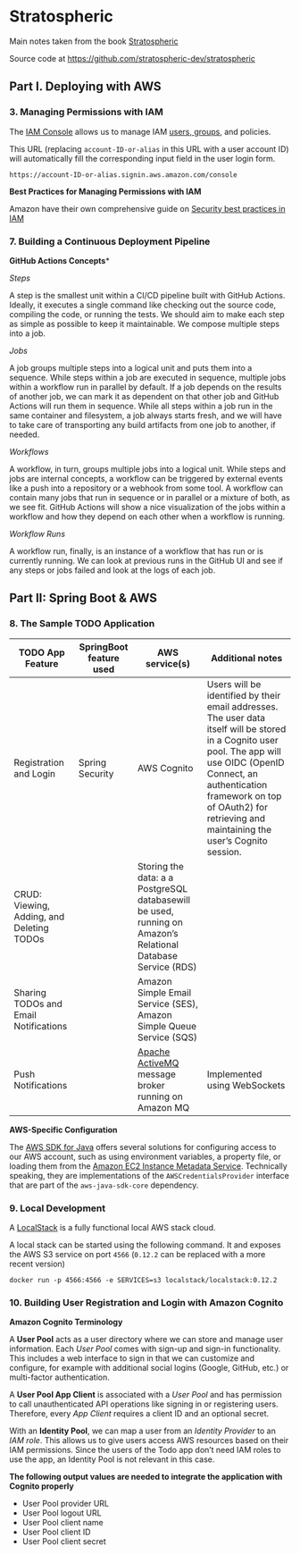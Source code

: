 # Stratospheric

Main notes taken from the book [Stratospheric](https://leanpub.com/stratospheric)

Source code at https://github.com/stratospheric-dev/stratospheric

## Part I. Deploying with AWS

### 3. Managing Permissions with IAM

The [IAM Console](https://console.aws.amazon.com/iam) allows us to manage IAM [users, groups](https://docs.aws.amazon.com/IAM/latest/UserGuide/getting-started_create-admin-group.html), and policies.

This URL (replacing `account-ID-or-alias` in this URL with a user account ID) will automatically fill the corresponding input field in the user login form.

`https://account-ID-or-alias.signin.aws.amazon.com/console`

**Best Practices for Managing Permissions with IAM**

Amazon have their own comprehensive guide on [Security best practices in IAM](https://docs.aws.amazon.com/IAM/latest/UserGuide/best-practices.html)

### 7. Building a Continuous Deployment Pipeline

**GitHub Actions Concepts***

*Steps*

A step is the smallest unit within a CI/CD pipeline built with GitHub Actions. Ideally, it executes a single command like checking out the source code, compiling the code, or running the tests. We should aim to make each step as simple as possible to keep it maintainable. We compose multiple steps into a job.

*Jobs*

A job groups multiple steps into a logical unit and puts them into a sequence. While steps within a job are executed in sequence, multiple jobs within a workflow run in parallel by default. If a job depends on the results of another job, we can mark it as dependent on that other job and GitHub Actions will run them in sequence. While all steps within a job run in the same container and filesystem, a job always starts fresh, and we will have to take care of transporting any build artifacts from one job to another, if needed.

*Workflows*

A workflow, in turn, groups multiple jobs into a logical unit. While steps and jobs are internal concepts, a workflow can be triggered by external events like a push into a repository or a webhook from some tool. A workflow can contain many jobs that run in sequence or in parallel or a mixture of both, as we see fit. GitHub Actions will show a nice visualization of the jobs within a workflow and how they depend on each other when a workflow is running.

*Workflow Runs*

A workflow run, finally, is an instance of a workflow that has run or is currently running. We can look at previous runs in the GitHub UI and see if any steps or jobs failed and look at the logs of each job.

## Part II: Spring Boot & AWS

### 8. The Sample TODO Application

| TODO App Feature                          | SpringBoot feature used | AWS service(s)                                                                                               | Additional notes                                                                                                                                                                                                                                               |
|-------------------------------------------|-------------------------|--------------------------------------------------------------------------------------------------------------|----------------------------------------------------------------------------------------------------------------------------------------------------------------------------------------------------------------------------------------------------------------|
| Registration and Login                    | Spring Security         | AWS Cognito                                                                                                  | Users will be identified by their email addresses. The user data itself will be stored in a Cognito user pool. The app will use OIDC (OpenID Connect, an authentication framework on top of OAuth2) for retrieving and maintaining the user’s Cognito session. |
| CRUD: Viewing, Adding, and Deleting TODOs |                         | Storing the data: a a PostgreSQL databasewill be used, running on Amazon’s Relational Database Service (RDS) |                                                                                                                                                                                                                                                                |
| Sharing TODOs and Email Notifications     |                         | Amazon Simple Email Service (SES), Amazon Simple Queue Service (SQS)                                         |                                                                                                                                                                                                                                                                |
| Push Notifications                        |                         | [Apache ActiveMQ](https://activemq.apache.org/) message broker running on Amazon MQ                          | Implemented using WebSockets                                                                                                                                                                                                                                   |

**AWS-Specific Configuration**

The [AWS SDK for Java](https://aws.amazon.com/sdk-for-java/) offers several solutions for configuring access to our AWS account, such as using environment variables, a property file, or loading them from the [Amazon EC2 Instance Metadata Service](https://docs.aws.amazon.com/AWSEC2/latest/UserGuide/ec2-instance-metadata.html). Technically speaking, they are implementations of the `AWSCredentialsProvider` interface that are part of the `aws-java-sdk-core` dependency.

### 9. Local Development

A [LocalStack](https://github.com/localstack/localstack) is a fully functional local AWS stack cloud.

A local stack can be started using the following command. It and exposes the AWS S3 service on port `4566` (`0.12.2` can be replaced with a more recent version)

```shell
docker run -p 4566:4566 -e SERVICES=s3 localstack/localstack:0.12.2
```

### 10. Building User Registration and Login with Amazon Cognito

**Amazon Cognito Terminology**

A **User Pool** acts as a user directory where we can store and manage user information. Each *User Pool* comes with sign-up and sign-in functionality. This includes a web interface to sign in that we can customize and configure, for example with additional social logins (Google, GitHub, etc.) or multi-factor authentication.

A **User Pool App Client** is associated with a *User Pool* and has permission to call unauthenticated API operations like signing in or registering users. Therefore, every *App Client* requires a client ID and an optional secret.

With an **Identity Pool**, we can map a user from an *Identity Provider* to an *IAM role*. This allows us to give users access AWS resources based on their IAM permissions. Since the users of the Todo app don’t need IAM roles to use the app, an Identity Pool is not relevant in this case.

**The following output values are needed to integrate the application with Cognito properly**

- User Pool provider URL
- User Pool logout URL
- User Pool client name
- User Pool client ID
- User Pool client secret
